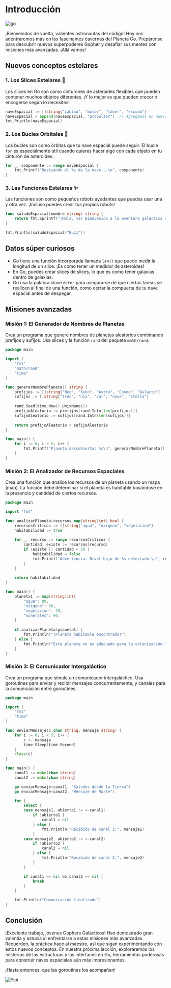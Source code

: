 # Introducción

![go](../images/la_búsqueda_del_tesoro_go.png)

¡Bienvenidos de vuelta, valientes astronautas del código! Hoy nos adentraremos más en las fascinantes cavernas del Planeta Go. Prepárense para descubrir nuevos superpoderes Gopher y desafiar sus mentes con misiones más avanzadas. ¡Allá vamos!

## Nuevos conceptos estelares

### 1. Los Slices Estelares 🌠

Los slices en Go son como cinturones de asteroides flexibles que pueden contener muchos objetos diferentes. ¡Y lo mejor es que pueden crecer o encogerse según lo necesites!

```go
naveEspacial := []string{"cabina", "motor", "láser", "escudo"}
naveEspacial = append(naveEspacial, "propulsor")  // Agregamos un nuevo componente
fmt.Println(naveEspacial)
```

### 2. Los Bucles Orbitales 🔄

Los bucles son como órbitas que tu nave espacial puede seguir. El bucle `for` es especialmente útil cuando quieres hacer algo con cada objeto en tu cinturón de asteroides.

```go
for _, componente := range naveEspacial {
    fmt.Printf("Revisando el %s de la nave...\n", componente)
}
```

### 3. Las Funciones Estelares ✨

Las funciones son como pequeños robots ayudantes que puedes usar una y otra vez. ¡Incluso puedes crear tus propios robots!

```go
func saludoEspacial(nombre string) string {
    return fmt.Sprintf("¡Hola, %s! Bienvenido a la aventura galáctica de Go.", nombre)
}

fmt.Println(saludoEspacial("Buzz"))
```

## Datos súper curiosos

* Go tiene una función incorporada llamada `len()` que puede medir la longitud de un slice. ¡Es como tener un medidor de asteroides!
* En Go, puedes crear slices de slices, lo que es como tener galaxias dentro de galaxias.
* Go usa la palabra clave `defer` para asegurarse de que ciertas tareas se realicen al final de una función, como cerrar la compuerta de tu nave espacial antes de despegar.

## Misiones avanzadas

### Misión 1: El Generador de Nombres de Planetas

Crea un programa que genere nombres de planetas aleatorios combinando prefijos y sufijos. Usa slices y la función `rand` del paquete `math/rand`.

```go
package main

import (
    "fmt"
    "math/rand"
    "time"
)

func generarNombrePlaneta() string {
    prefijos := []string{"Neo", "Xeno", "Astro", "Cosmo", "Galacto"}
    sufijos := []string{"tron", "nix", "zar", "nova", "stella"}
    
    rand.Seed(time.Now().UnixNano())
    prefijoAleatorio := prefijos[rand.Intn(len(prefijos))]
    sufijoAleatorio := sufijos[rand.Intn(len(sufijos))]
    
    return prefijoAleatorio + sufijoAleatorio
}

func main() {
    for i := 0; i < 5; i++ {
        fmt.Printf("Planeta descubierto: %s\n", generarNombrePlaneta())
    }
}
```

### Misión 2: El Analizador de Recursos Espaciales

Crea una función que analice los recursos de un planeta usando un mapa (map). La función debe determinar si el planeta es habitable basándose en la presencia y cantidad de ciertos recursos.

```go
package main

import "fmt"

func analizarPlaneta(recursos map[string]int) bool {
    recursosCriticos := []string{"agua", "oxigeno", "vegetacion"}
    habitabilidad := true
    
    for _, recurso := range recursosCriticos {
        cantidad, existe := recursos[recurso]
        if !existe || cantidad < 50 {
            habitabilidad = false
            fmt.Printf("Advertencia: Nivel bajo de %s detectado.\n", recurso)
        }
    }
    
    return habitabilidad
}

func main() {
    planeta1 := map[string]int{
        "agua": 80,
        "oxigeno": 60,
        "vegetacion": 70,
        "minerales": 90,
    }
    
    if analizarPlaneta(planeta1) {
        fmt.Println("¡Planeta habitable encontrado!")
    } else {
        fmt.Println("Este planeta no es adecuado para la colonización.")
    }
}
```

### Misión 3: El Comunicador Intergaláctico

Crea un programa que simule un comunicador intergaláctico. Usa goroutines para enviar y recibir mensajes concurrentemente, y canales para la comunicación entre goroutines.

```go
package main

import (
    "fmt"
    "time"
)

func enviarMensaje(c chan string, mensaje string) {
    for i := 0; i < 5; i++ {
        c <- mensaje
        time.Sleep(time.Second)
    }
    close(c)
}

func main() {
    canal1 := make(chan string)
    canal2 := make(chan string)

    go enviarMensaje(canal1, "Saludos desde la Tierra")
    go enviarMensaje(canal2, "Mensaje de Marte")

    for {
        select {
        case mensaje1, abierto1 := <-canal1:
            if !abierto1 {
                canal1 = nil
            } else {
                fmt.Println("Recibido de canal 1:", mensaje1)
            }
        case mensaje2, abierto2 := <-canal2:
            if !abierto2 {
                canal2 = nil
            } else {
                fmt.Println("Recibido de canal 2:", mensaje2)
            }
        }

        if canal1 == nil && canal2 == nil {
            break
        }
    }

    fmt.Println("Comunicación finalizada")
}
```

## Conclusión

¡Excelente trabajo, jóvenes Gophers Galácticos! Han demostrado gran valentía y astucia al enfrentarse a estas misiones más avanzadas. Recuerden, la práctica hace al maestro, así que sigan experimentando con estos nuevos conceptos. En nuestra próxima lección, exploraremos los misterios de las estructuras y las interfaces en Go, herramientas poderosas para construir naves espaciales aún más impresionantes.

 ¡Hasta entonces, que las goroutines los acompañen!

![Yipi](https://res.cloudinary.com/dukgkrpft/image/upload/v1729378761/lessons/felicidades-yipi/jczrx7hhw88cvrfnmiae.jpg)

